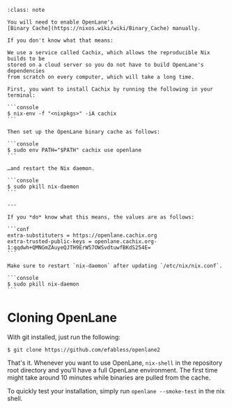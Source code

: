 ````{admonition} If you already have Nix set up…
:class: note 

You will need to enable OpenLane's
[Binary Cache](https://nixos.wiki/wiki/Binary_Cache) manually.

If you don't know what that means:

We use a service called Cachix, which allows the reproducible Nix builds to be
stored on a cloud server so you do not have to build OpenLane's dependencies
from scratch on every computer, which will take a long time.

First, you want to install Cachix by running the following in your terminal:

```console
$ nix-env -f "<nixpkgs>" -iA cachix
```

Then set up the OpenLane binary cache as follows:

```console
$ sudo env PATH="$PATH" cachix use openlane
```

…and restart the Nix daemon.

```console
$ sudo pkill nix-daemon
```

---

If you *do* know what this means, the values are as follows:

```conf
extra-substituters = https://openlane.cachix.org
extra-trusted-public-keys = openlane.cachix.org-1:qqdwh+QMNGmZAuyeQJTH9ErW57OWSvdtuwfBKdS254E=
```

Make sure to restart `nix-daemon` after updating `/etc/nix/nix.conf`.

```console
$ sudo pkill nix-daemon
```

````

# Cloning OpenLane

With git installed, just run the following:

```console
$ git clone https://github.com/efabless/openlane2
```

That's it. Whenever you want to use OpenLane, `nix-shell` in the repository root
directory and you'll have a full OpenLane environment. The first time might take
around 10 minutes while binaries are pulled from the cache.

To quickly test your installation, simply run `openlane --smoke-test` in the nix
shell.
